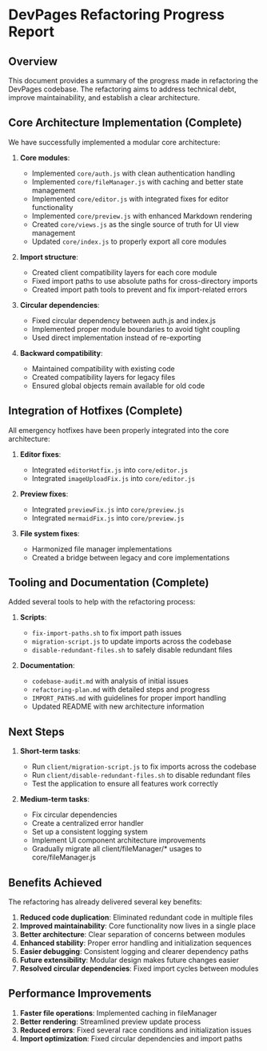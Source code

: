 # DevPages Refactoring Progress Report

## Overview

This document provides a summary of the progress made in refactoring the DevPages codebase. The refactoring aims to address technical debt, improve maintainability, and establish a clear architecture.

## Core Architecture Implementation (Complete)

We have successfully implemented a modular core architecture:

1. **Core modules**:
   - Implemented `core/auth.js` with clean authentication handling
   - Implemented `core/fileManager.js` with caching and better state management
   - Implemented `core/editor.js` with integrated fixes for editor functionality
   - Implemented `core/preview.js` with enhanced Markdown rendering
   - Created `core/views.js` as the single source of truth for UI view management
   - Updated `core/index.js` to properly export all core modules

2. **Import structure**:
   - Created client compatibility layers for each core module
   - Fixed import paths to use absolute paths for cross-directory imports
   - Created import path tools to prevent and fix import-related errors

3. **Circular dependencies**:
   - Fixed circular dependency between auth.js and index.js
   - Implemented proper module boundaries to avoid tight coupling
   - Used direct implementation instead of re-exporting

3. **Backward compatibility**:
   - Maintained compatibility with existing code
   - Created compatibility layers for legacy files
   - Ensured global objects remain available for old code

## Integration of Hotfixes (Complete)

All emergency hotfixes have been properly integrated into the core architecture:

1. **Editor fixes**:
   - Integrated `editorHotfix.js` into `core/editor.js`
   - Integrated `imageUploadFix.js` into `core/editor.js`

2. **Preview fixes**:
   - Integrated `previewFix.js` into `core/preview.js` 
   - Integrated `mermaidFix.js` into `core/preview.js`

3. **File system fixes**:
   - Harmonized file manager implementations
   - Created a bridge between legacy and core implementations

## Tooling and Documentation (Complete)

Added several tools to help with the refactoring process:

1. **Scripts**:
   - `fix-import-paths.sh` to fix import path issues
   - `migration-script.js` to update imports across the codebase
   - `disable-redundant-files.sh` to safely disable redundant files

2. **Documentation**:
   - `codebase-audit.md` with analysis of initial issues
   - `refactoring-plan.md` with detailed steps and progress
   - `IMPORT_PATHS.md` with guidelines for proper import handling
   - Updated README with new architecture information

## Next Steps

1. **Short-term tasks**:
   - Run `client/migration-script.js` to fix imports across the codebase
   - Run `client/disable-redundant-files.sh` to disable redundant files
   - Test the application to ensure all features work correctly

2. **Medium-term tasks**:
   - Fix circular dependencies
   - Create a centralized error handler
   - Set up a consistent logging system
   - Implement UI component architecture improvements
   - Gradually migrate all client/fileManager/* usages to core/fileManager.js

## Benefits Achieved

The refactoring has already delivered several key benefits:

1. **Reduced code duplication**: Eliminated redundant code in multiple files
2. **Improved maintainability**: Core functionality now lives in a single place
3. **Better architecture**: Clear separation of concerns between modules
4. **Enhanced stability**: Proper error handling and initialization sequences
5. **Easier debugging**: Consistent logging and clearer dependency paths
6. **Future extensibility**: Modular design makes future changes easier
7. **Resolved circular dependencies**: Fixed import cycles between modules

## Performance Improvements

1. **Faster file operations**: Implemented caching in fileManager
2. **Better rendering**: Streamlined preview update process
3. **Reduced errors**: Fixed several race conditions and initialization issues
4. **Import optimization**: Fixed circular dependencies and import paths 